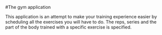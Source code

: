 #The gym application

This application is an attempt to make your training experience easier by scheduling all the exercises you will have to do.
The reps, series and the part of the body trained with a specific exercise is specified.